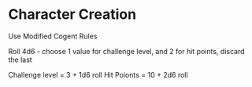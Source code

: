 # Character Creation

Use Modified Cogent Rules

Roll 4d6 - choose 1 value for challenge level, and 2 for hit points, discard the last

Challenge level = 3 + 1d6 roll
Hit Poionts = 10 + 2d6 roll